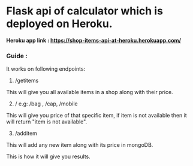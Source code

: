 # Flask api of calculator which is deployed on Heroku.

**Heroku app link : https://shop-items-api-at-heroku.herokuapp.com/**

### Guide :
It works on following endpoints:

1) /getitems 

This will give you all available items in a shop along with their price.

2) /<provide any item name>
e.g: /bag , /cap, /mobile
  
This will give you price of that specific item, if item is not available then it will return "item is not available".
  
3) /additem

This will add any new item along with its price in mongoDB.

This is how it will give you results.
